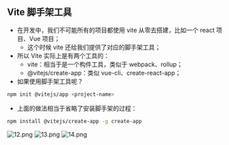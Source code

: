 ## Vite 脚手架工具

- 在开发中，我们不可能所有的项目都使用 vite 从零去搭建，比如一个 react 项目、Vue 项目；
  - 这个时候 vite 还给我们提供了对应的脚手架工具；
- 所以 Vite 实际上是有两个工具的：
  - vite：相当于是一个构件工具，类似于 webpack、rollup；
  - @vitejs/create-app：类似 vue-cli、create-react-app；
- 如果使用脚手架工具呢？

```sh
npm init @vitejs/app <project-name>
```

- 上面的做法相当于省略了安装脚手架的过程：

```sh
npm install @vitejs/create-app -g create-app
```

![12.png](https://img11.360buyimg.com/ddimg/jfs/t1/178292/33/18532/45265/61122c4eE44152a5c/7a4ab4b21616c9ff.png)
![13.png](https://img12.360buyimg.com/ddimg/jfs/t1/193245/39/17759/87443/61122c4eEaaab326a/46b724d8830e59c2.png)
![14.png](https://img11.360buyimg.com/ddimg/jfs/t1/182334/32/18487/48025/61122c4fE7a25fa3c/03648a1429ce213c.png)
